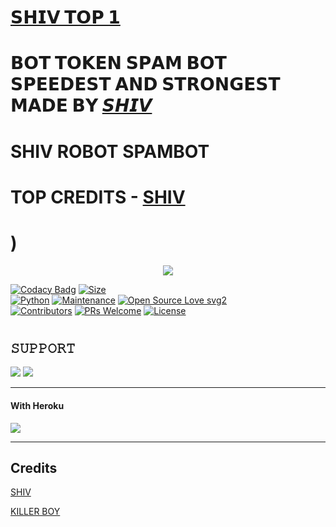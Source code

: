 # [𝗦𝗛𝗜𝗩 𝗧𝗢𝗣 𝟭](https://t.me/ll_SABKA_BHAI_KILLER_ll) <br>
# 𝗕𝗢𝗧 𝗧𝗢𝗞𝗘𝗡 𝗦𝗣𝗔𝗠 𝗕𝗢𝗧 𝗦𝗣𝗘𝗘𝗗𝗘𝗦𝗧 𝗔𝗡𝗗 𝗦𝗧𝗥𝗢𝗡𝗚𝗘𝗦𝗧 𝗠𝗔𝗗𝗘 𝗕𝗬 [𝙎𝙃𝙄𝙑](https://t.me/ll_SABKA_BHAI_KILLER_ll)
# SHIV ROBOT SPAMBOT
# TOP CREDITS - [SHIV](https://t.me/ll_SABKA_BHAI_KILLER_ll)
# )
<p align="center">
  <img src="https://telegra.ph/file/9584b19633bf5b31faa12.jpg">
</p>


[![Codacy Badg](https://api.codacy.com/project/badge/Grade/f7c51539e67b483bb8d7749acca51d3a)](https://app.codacy.com/gh/MR-KANNADIGA/ROBOTSPAM?utm_source=github.com&utm_medium=referral&utm_content=MR-KANNADIGA/ROBOTSPAM&utm_campaign=Badge_Grade_Settings)
[![Size](https://img.shields.io/github/repo-size/sameerpanthi/deadly-spam-bot?style=flat-square&color=green)](https://github.com/MR-KANNADIGA/ROBOTSPAM/)   
[![Python](https://img.shields.io/badge/Python-v3.9-blue)](https://www.python.org/)
[![Maintenance](https://img.shields.io/badge/Maintained%3F-yes-green.svg)](https://github.com/MR-KANNADIGA/ROBOTSPAM/graphs/commit-activity)
[![Open Source Love svg2](https://badges.frapsoft.com/os/v2/open-source.svg?v=103)](https://github.com/MR-KANNADIGA/ROBOTSPAM)   
[![Contributors](https://img.shields.io/github/contributors/MR-KANNADIGA/ROBOTSPAM?style=flat-square&color=green)](https://github.com/MR-KANNADIGA/ROBOTSPAM/graphs/contributors)
[![PRs Welcome](https://img.shields.io/badge/PRs-welcome-brightgreen.svg?style=flat-square)](https://makeapullrequest.com)
[![License](https://img.shields.io/badge/License-AGPL-blue)](https://github.com/MR-KANNADIGA/ROBOTSPAM/blob/main/LICENSE)

#

## 𝚂𝚄𝙿𝙿𝙾𝚁𝚃 
                          
<a href="https://t.me/do_dil_ek_jaan143"><img src="https://img.shields.io/badge/Join-SUPPORT%20GROUP-red.svg?logo=Telegram"></a>
<a href="https://t.me/RONNY_KI_DUNIYA"><img src="https://img.shields.io/badge/Join-SUPPORT%20CHANNEL-red.svg?logo=Telegram"></a>

-------------------------------------------------

#### With Heroku

<a href="https://www.heroku.com/deploy?template=https://github.com/Killerboyxd/SHIV-SPAM">
  <img src="https://www.herokucdn.com/deploy/button.svg">
</a>


-------------------------------------------------

## Credits 


[SHIV](https://t.me/ll_SABKA_BHAI_KILLER_ll)<p>
[KILLER BOY](https://t.me/ll_KILLER_OP_BOY_ll)
